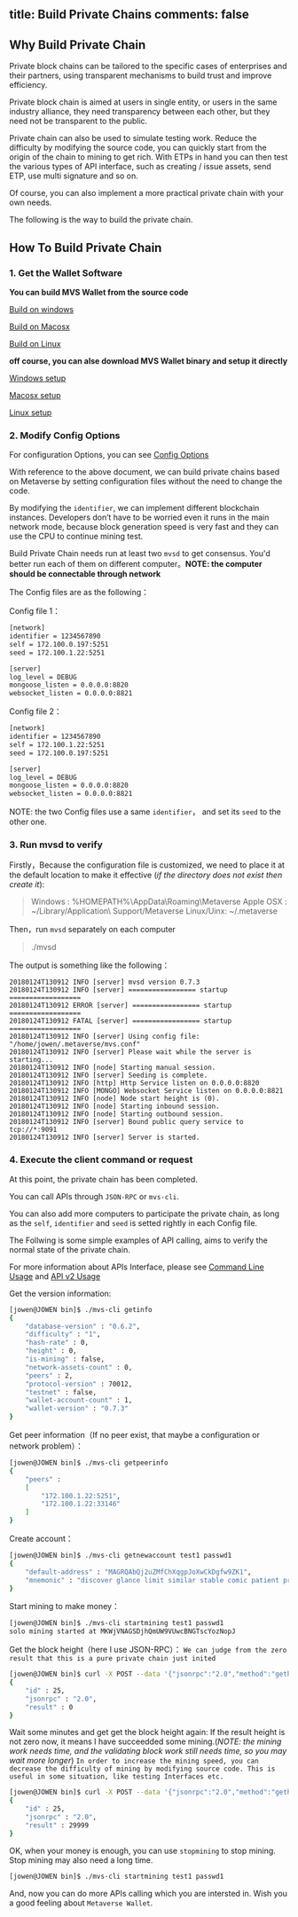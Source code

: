 title: Build Private Chains
comments: false
---

## Why Build Private Chain

Private block chains can be tailored to the specific cases of enterprises and their partners, using transparent mechanisms to build trust and improve efficiency.

Private block chain is aimed at users in single entity, or users in the same industry alliance, they need transparency between each other, but they need not be transparent to the public.

Private chain can also be used to simulate testing work. Reduce the difficulty by modifying the source code, you can quickly start from the origin of the chain to mining to get rich. With ETPs in hand you can then test the various types of API interface, such as creating / issue assets, send ETP, use multi signature and so on.

Of course, you can also implement a more practical private chain with your own needs.

The following is the way to build the private chain.

## How To Build Private Chain

### 1. Get the Wallet Software

**You can build MVS Wallet from the source code**

[Build on windows](build-windows.html)

[Build on Macosx](build-macosx.html)

[Build on Linux](build-linux.html)

**off course, you can alse download MVS Wallet binary and setup it directly**

[Windows setup](setup-windows.html)

[Macosx setup](setup-macosx.html)

[Linux setup](setup-linux.html)

### 2. Modify Config Options

For configuration Options, you can see [Config Options](options.html)


With reference to the above document, we can build private chains based on Metaverse by setting configuration files without the need to change the code.

By modifying the `identifier`, we can implement different blockchain instances.
Developers don’t have to be worried even it runs in the main network mode, because block generation speed is very fast and they can use the CPU to continue mining test.

Build Private Chain needs run at least two `mvsd` to get consensus. You'd better run each of them on different computer。**NOTE: the computer should be connectable through network**

The Config files are as the following：

Config file 1：
```bash
[network]
identifier = 1234567890
self = 172.100.0.197:5251
seed = 172.100.1.22:5251

[server]
log_level = DEBUG
mongoose_listen = 0.0.0.0:8820
websocket_listen = 0.0.0.0:8821
```
Config file 2：
```bash
[network]
identifier = 1234567890
self = 172.100.1.22:5251
seed = 172.100.0.197:5251

[server]
log_level = DEBUG
mongoose_listen = 0.0.0.0:8820
websocket_listen = 0.0.0.0:8821
```
NOTE: the two Config files use a same `identifier`， and set its `seed` to the other one.

### 3. Run mvsd to verify

Firstly，Because the configuration file is customized, we need to place it at the default location to make it effective (_if the directory does not exist then create it_):

> Windows   : %HOMEPATH%\AppData\Roaming\Metaverse
> Apple OSX : ~/Library/Application\ Support/Metaverse
> Linux/Uinx: ~/.metaverse

Then，run `mvsd` separately on each computer
> ./mvsd

The output is something like the following：
```
20180124T130912 INFO [server] mvsd version 0.7.3
20180124T130912 INFO [server] ================= startup ==================
20180124T130912 ERROR [server] ================= startup ==================
20180124T130912 FATAL [server] ================= startup ==================
20180124T130912 INFO [server] Using config file: "/home/jowen/.metaverse/mvs.conf"
20180124T130912 INFO [server] Please wait while the server is starting...
20180124T130912 INFO [node] Starting manual session.
20180124T130912 INFO [server] Seeding is complete.
20180124T130912 INFO [http] Http Service listen on 0.0.0.0:8820
20180124T130912 INFO [MONGO] Websocket Service listen on 0.0.0.0:8821
20180124T130912 INFO [node] Node start height is (0).
20180124T130912 INFO [node] Starting inbound session.
20180124T130912 INFO [node] Starting outbound session.
20180124T130912 INFO [server] Bound public query service to tcp://*:9091
20180124T130912 INFO [server] Server is started.
```

### 4. Execute the client command or request

At this point, the private chain has been completed.

You can call APIs through `JSON-RPC` or `mvs-cli`.

You can also add more computers to participate the private chain, as long as the `self`, `identifier` and `seed` is setted rightly in each Config file.

The Follwing is some simple examples of API calling, aims to verify the normal state of the private chain.

For more information about APIs Interface, please see [Command Line Usage](command-line.html) and [API v2 Usage](../api_v2/index.html)

Get the version information:
```bash
[jowen@JOWEN bin]$ ./mvs-cli getinfo
{
	"database-version" : "0.6.2",
	"difficulty" : "1",
	"hash-rate" : 0,
	"height" : 0,
	"is-mining" : false,
	"network-assets-count" : 0,
	"peers" : 2,
	"protocol-version" : 70012,
	"testnet" : false,
	"wallet-account-count" : 1,
	"wallet-version" : "0.7.3"
}
```
Get peer information（If no peer exist, that maybe a configuration or network problem）：
```bash
[jowen@JOWEN bin]$ ./mvs-cli getpeerinfo
{
	"peers" : 
	[
		"172.100.1.22:5251",
		"172.100.1.22:33146"
	]
}
```
Create account：
```bash
[jowen@JOWEN bin]$ ./mvs-cli getnewaccount test1 passwd1
{
	"default-address" : "MAGRQAbQj2uZMfChXqgpJoXwCkDgfw9ZK1",
	"mnemonic" : "discover glance limit similar stable comic patient protect media correct sorry capital object foil noise ill beauty teach hole monster half banana enforce lion"
}
```
Start mining to make money：
```bash
[jowen@JOWEN bin]$ ./mvs-cli startmining test1 passwd1
solo mining started at MKWjVNAGSDjhQmUW9VUwcBNGTscYozNopJ
```
Get the block height（here I use JSON-RPC）：
`We can judge from the zero result that this is a pure private chain just inited`
```bash
[jowen@JOWEN bin]$ curl -X POST --data '{"jsonrpc":"2.0","method":"getheight","params":[],"id":25}' http://127.0.0.1:8820/rpc/v2
{
	"id" : 25,
	"jsonrpc" : "2.0",
	"result" : 0
}
```
Wait some minutes and get get the block height again:
If the result height is not zero now, it means I have succeedded some mining.(_NOTE: the mining work needs time, and the validating block work still needs time, so you may wait more longer_)
`In order to increase the mining speed, you can decrease the difficulty of mining by modifying source code. This is useful in some situation, like testing Interfaces etc.`
```bash
[jowen@JOWEN bin]$ curl -X POST --data '{"jsonrpc":"2.0","method":"getheight","params":[],"id":25}' http://127.0.0.1:8820/rpc/v2
{
	"id" : 25,
	"jsonrpc" : "2.0",
	"result" : 29999
}
```
OK, when your money is enough, you can use `stopmining` to stop mining.
Stop mining may also need a long time.
```bash
[jowen@JOWEN bin]$ ./mvs-cli startmining test1 passwd1
```

And, now you can do more APIs calling which you are intersted in.
Wish you a good feeling about `Metaverse Wallet`.